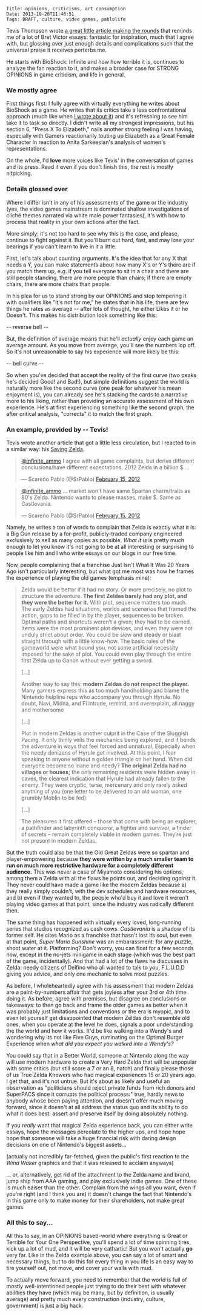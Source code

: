     Title: opinions, criticisms, art consumption
    Date: 2013-10-26T11:46:51
    Tags: DRAFT, culture, video games, pablolife

Tevis Thompson wrote [a great little article making the rounds][1] that reminds
me of a lot of Bret Victor essays: fantastic for inspiration, much that I agree
with, but glossing over just enough details and complications such that the
universal praise it receives perterbs me.

He starts with BioShock: Infinite and how how terrible it is, continues to
analyze the fan reaction to it, and makes a broader case for STRONG OPINIONS in
game criticism, and life in general.

<!-- more -->

<h3 id="we-mostly-agree">We mostly agree</h3>

First things first: I fully agree with virtually everything he writes about
BioShock as a game. He writes that its critics take a less confrontational
approach (much like when [I wrote about it][2]) and it's refreshing to see him
take it to task so directly. I didn't write all my strongest impressions, but his
section 6, "Press X To Elizabeth," nails another strong feeling I was having,
especially with Gamers reactionarily touting up Elizabeth as a Great Female
Character in reaction to Anita Sarkeesian's analysis of women's representations.

On the whole, I'd **love** more voices like Tevis' in the conversation of games
and its press. Read it even if you don't finish this, the rest is mostly nitpicking.

<h3 id="details-glossed-over">Details glossed over</h3>

Where I differ isn't in any of his assessments of the game or the industry (yes,
the video games mainstream is dominated shallow investigations of cliché themes
narrated via white male power fantasies), it's with how to process that reality
in your own actions after the fact.

More simply: it's not too hard to see why this is the case, and please, continue
to fight against it. But you'll burn out hard, fast, and may lose your bearings
if you can't learn to live in it a little.

First, let's talk about counting arguments. It's the idea that for any X that
needs a Y, you can make statements about how many X's or Y's there are if you
match them up, e.g. if you tell everyone to sit in a chair and there are still
people standing, there are more people than chairs; if there are empty chairs,
there are more chairs than people.

In his plea for us to stand strong by our OPINIONS and stop tempering it with
qualifiers like "it's not for me," he states that in his life, there are few
things he rates as average -- after lots of thought, he either Likes it or he
Doesn't. This makes his distribution look something like this:

-- reverse bell --

But, the definition of average means that he'll _actually_ enjoy each game an
average amount. As you move from average, you'll see the numbers lop off. So
it's not unreasonable to say his experience will more likely be this:

-- bell curve --

So when you've decided that accept the reality of the first curve (two peaks
he's decided Good! and Bad!), but simple definitions suggest the world is
naturally more like the second curve (one peak for whatever his mean enjoyment
is), you can already see he's stacking the cards to a narrative more to his
liking, rather than providing an accurate assessment of his own experience. He's
at first experiencing something like the second graph, the after critical
analysis, "corrects" it to match the first graph.



<h3 id="an-example-provided-by-tevis">An example, provided by -- Tevis!</h3>

Tevis wrote another article that got a little less circulation, but I reacted to
in a similar way: his [Saving Zelda][3].

<blockquote class="twitter-tweet"><p><a href="https://twitter.com/infinite_ammo">@infinite_ammo</a> I agree with all
game complaints, but derive different conclusions/have different expectations.
2012 Zelda in a billion $ ...</p>&mdash; Scareño Pablo (@SrPablo) <a
href="https://twitter.com/SrPablo/statuses/169926555961794560">February 15,
2012</a></blockquote>
<blockquote class="twitter-tweet"><p><a href="https://twitter.com/infinite_ammo">@infinite_ammo</a> ... market won&#39;t
have same Spartan charm/traits as 80&#39;s Zelda. Nintendo wants to please
masses, make $. Same as Castlevania.</p>&mdash; Scareño Pablo (@SrPablo) <a
href="https://twitter.com/SrPablo/statuses/169926887810924545">February 15, 2012</a></blockquote>
<script async src="//platform.twitter.com/widgets.js" charset="utf-8"></script>

Namely, he writes a ton of words to complain that Zelda is exactly what it is: a
Big Gun release by a for-profit, publicly-traded company engineered exclusively
to sell as many copies as possible. _What it is_ is pretty much enough to let
you know it's not going to be at all interesting or surprising to people like him
and I who write essays on our blogs in our free time.

Now, people complaining that a franchise Just Isn't What It Was 20 Years Ago
isn't particularly interesting, but what got me most was how he frames the
experience of playing the old games (emphasis mine):

> Zelda would be better if it had no story.  Or more precisely, no plot to
> structure the adventure.  **The first Zeldas barely had any plot, and they were
> the better for it.** With plot, sequence matters too much.  The early Zeldas
> had situations, worlds and scenarios that framed the action, gaps to be filled
> in by the player, sequences to be broken.  Optimal paths and shortcuts weren’t
> a given; they had to be earned.  Items were the most prominent plot devices,
> and even they were not unduly strict about order.  You could be slow and
> steady or blast straight through with a little know-how.  The basic rules of
> the gameworld were what bound you, not some artificial necessity imposed for
> the sake of plot.  You could even play through the entire first Zelda up to
> Ganon without ever getting a sword.
>
> \[...\]
>
> Another way to say this: **modern Zeldas do not respect the player.**  Many gamers
> express this as too much handholding and blame the Nintendo helpline reps who
> accompany you through Hyrule.  No doubt, Navi, Midna, and Fi intrude, remind,
> and overexplain, all naggy and mothersome
>
> \[...\]
>
> Plot in modern Zeldas is another culprit in the Case of the Sluggish Pacing.
> It only thinly veils the mechanics being explored, and it bends the adventure
> in ways that feel forced and unnatural.  Especially when the needy denizens of
> Hyrule get involved.  At this point, I fear speaking to anyone without a
> golden triangle on her hand.  When did everyone become so inane and needy?
> **The original Zelda had no villages or houses;** the only remaining residents
> were hidden away in caves, the clearest indication that Hyrule had already
> fallen to the enemy.  They were cryptic, terse, mercenary and only rarely
> asked anything of you (one letter to be delivered to an old woman, one grumbly
> Moblin to be fed).
>
> \[...\]
>
> The pleasures it first offered – those that come with being an explorer, a
> pathfinder and labyrinth conqueror, a fighter and survivor, a finder of
> secrets – remain completely viable in modern games.  They’re just not present
> in modern Zeldas.

But the truth could also be that the Old Great Zeldas were so spartan and
player-empowering because **they were written by a much smaller team to run on
much more restrictive hardware for a completely different audience.** This
was never a case of Miyamoto considering his options, among them a Zelda with
all the flaws he points out, and deciding _against_ it. They never could have
made a game like the modern Zeldas because a) they really simply couldn't, with
the dev schedules and hardware resources, and b) even if they wanted to, the
people who'd buy it and love it weren't playing video games at that point, since
the industry was radically different then.

The same thing has happened with virtually every loved, long-running series
that studios recognized as cash cows. _Castlevania_ is a shadow of its former
self. He cites Mario as a franchise that hasn't lost its soul, but even at that point,
_Super Mario Sunshine_ was an embarassment: for any puzzle, shoot water at it.
Platforming? Don't worry, you can float for a few seconds now, except in the no-jets
minigame in each stage (which was the best part of the game, incidentally). And
that had a lot of the flaws he discusses in Zelda: needy citizens of Delfino who
all wanted to talk to you, F.L.U.D.D giving you advice, and only one mechanic to
solve most puzzles.

As before, I wholeheartedly agree with his assessment that modern Zeldas are a
paint-by-numbers affair that gets joyless after your 3rd or 4th time doing it.
As before, agree with premises, but disagree on conclusions or takeaways:
to then go back and frame the older games as better when it was
probably just limitations and conventions or the era is myopic, and to even let
yourself get disappointed that modern Zeldas don't resemble old ones, when you
operate at the level he does, signals a poor understanding the the world and how
it works. It'd be like walking into a Wendy's and wondering why its not like
Five Guys, ruminating on the Optimal Burger Experience when _what did you expect
you walked into a Wendy's?_

You could say that in a Better World, someone at Nintendo along the way will use modern
hardware to create a Very Hard Zelda that will be unpopular with some critics
(but still score a 7 or an 8, natch) and finally please those of us True Zelda Knowers
who had magical experiences 15 or 20 years ago. I get that, and it's not untrue.
But it's about as likely and useful an observation as "politicians should reject private funds
from rich donors and SuperPACS since it corrupts the political process:" true,
hardly news to anybody whose been paying attention, and doesn't offer much
moving forward, since it doesn't at all address the status quo and its ability
to do what it does best: assert and preserve itself by doing absolutely nothing.

If you _really_ want that magical Zelda experience back, you can either write
essays, hope the messages percolate to the higher ups, and hope hope hope that
someone will take a huge financial risk with daring design decisions on one of
Nintendo's biggest assets...

(actually not incredibly far-fetched, given the public's first reaction to the
_Wind Waker_ graphics and that it was released to acclaim anyways)

... or, alternatively, get rid of the attachment to the Zelda name and brand, jump
ship from AAA gaming, and play exclusively indie games. One of these is much
eaiser than the other. Complain from the wings all you want, even if you're
right (and I think you are) it doesn't change the fact that Nintendo's in this
game only to make money for their shareholders, not make great games.

<h3 id="all-this-to-say">All this to say...</h3>

All this to say, in an OPINIONS based-world where everything is Great or
Terrible for Your One Perspective, you'll spend a lot of time spinning tires,
kick up a lot of mud, and it will be very cathartic! But you won't actually
**go** very far. Like in the Zelda example above, you can say a lot of smart and
necessary things, but to do this for every thing in you life is an easy way to
tire yourself out, not move, and cover your walls with mud.

To actually move forward, you need to remember that the world is full of mostly
well-intentioned people just trying to do their best with whatever abilities
they have (which may be many, but by definition, is usually average) and
pretty much every construction (industry, culture, government) is just a big
hack.

   [1]: http://tevisthompson.com/on-videogame-reviews/
   [2]: /2013/09/bioshock-infinite.html
   [3]: http://tevisthompson.com/saving-zelda/
